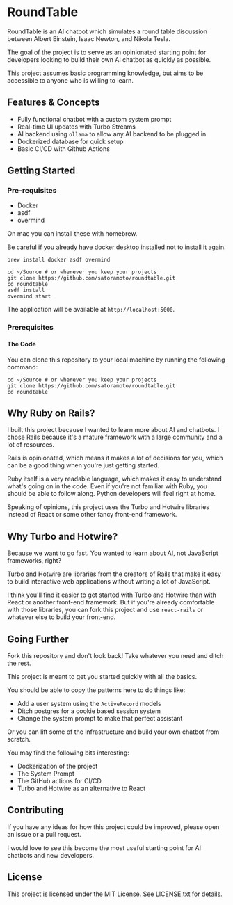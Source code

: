# RoundTable
RoundTable is an AI chatbot which simulates a round table discussion between 
Albert Einstein, Isaac Newton, and Nikola Tesla.

The goal of the project is to serve as an opinionated starting point for 
developers looking to build their own AI chatbot as quickly as possible.

This project assumes basic programming knowledge, but aims to be accessible to anyone who is willing to learn.

## Features & Concepts
- Fully functional chatbot with a custom system prompt
- Real-time UI updates with Turbo Streams
- AI backend using `ollama` to allow any AI backend to be plugged in
- Dockerized database for quick setup
- Basic CI/CD with Github Actions

## Getting Started
### Pre-requisites
- Docker
- asdf
- overmind

On mac you can install these with homebrew. 

Be careful if you already have docker desktop installed not to install it again.
```shell
brew install docker asdf overmind
```


```shell
cd ~/Source # or wherever you keep your projects
git clone https://github.com/satoramoto/roundtable.git
cd roundtable
asdf install
overmind start
```
The application will be available at `http://localhost:5000`.

### Prerequisites
#### The Code
You can clone this repository to your local machine by running the following command:

```shell
cd ~/Source # or wherever you keep your projects
git clone https://github.com/satoramoto/roundtable.git
cd roundtable
```

## Why Ruby on Rails?
I built this project because I wanted to learn more about AI and chatbots.
I chose Rails because it's a mature framework with a large community and a lot of resources.

Rails is opinionated, which means it makes a lot of decisions for you, 
which can be a good thing when you're just getting started.

Ruby itself is a very readable language, which makes it easy to understand what's going on in the code. 
Even if you're not familiar with Ruby, you should be able to follow along. Python developers will feel right at home.

Speaking of opinions, this project uses the Turbo and Hotwire libraries 
instead of React or some other fancy front-end framework.

## Why Turbo and Hotwire?
Because we want to go fast. You wanted to learn about AI, not JavaScript frameworks, right?

Turbo and Hotwire are libraries from the creators of Rails that make it easy to 
build interactive web applications without writing a lot of JavaScript.

I think you'll find it easier to get started with Turbo and Hotwire than with React or another front-end framework.
But if you're already comfortable with those libraries, 
you can fork this project and use `react-rails` or whatever else to build your front-end.

## Going Further
Fork this repository and don't look back! Take whatever you need and ditch the rest. 

This project is meant to get you started quickly with all the basics. 

You should be able to copy the patterns here to do things like:
- Add a user system using the `ActiveRecord` models
- Ditch postgres for a cookie based session system
- Change the system prompt to make that perfect assistant

Or you can lift some of the infrastructure and build your own chatbot from scratch.

You may find the following bits interesting:
- Dockerization of the project
- The System Prompt
- The GitHub actions for CI/CD
- Turbo and Hotwire as an alternative to React

## Contributing
If you have any ideas for how this project could be improved, please open an issue or a pull request.

I would love to see this become the most useful starting point for AI chatbots and new developers.

## License
This project is licensed under the MIT License. See LICENSE.txt for details.
